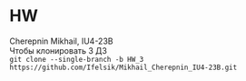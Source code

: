 # HW
Cherepnin Mikhail, IU4-23B  
Чтобы клонировать 3 ДЗ  
``
git clone --single-branch -b HW_3 https://github.com/Ifelsik/Mikhail_Cherepnin_IU4-23B.git
``
